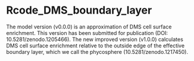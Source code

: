 # Rcode_DMS_boundary_layer
The model version (v0.0.0) is an approximation of DMS cell surface enrichment. This version has been submitted for publication (DOI: 10.5281/zenodo.1205466).
The new improved version (v1.0.0) calculates DMS cell surface enrichment relative to the outside edge of the effective boundary layer, which we call the phycosphere (10.5281/zenodo.1217450).
